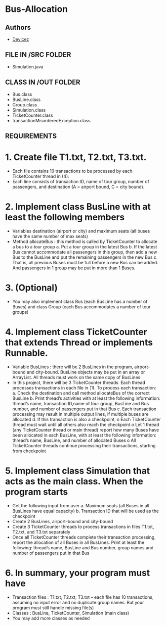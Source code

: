# Bus-Allocation

## Authors
- [Devicez](https://github.com/Devicez)

## FILE IN /SRC FOLDER
- Simulation.java

## CLASS IN /OUT FOLDER
- Bus.class
- BusLine.class
- Group.class
- Simulation.class
- TicketCounter.class
- transactionMisorderedException.class

## REQUIREMENTS

# 1. Create file T1.txt, T2.txt, T3.txt. 
 - Each file contains 10 transactions to be processed by each TicketCounter thread in (4). 
 - Each line consists of transaction ID, name of tour group, number of passengers, and destination
(A = airport bound, C = city bound).

# 2. Implement class BusLine with at least the following members
 - Variables destination (airport or city) and maximum seats (all buses have the same number of max
seats)
 - Method allocateBus : this method is called by TicketCounter to allocate a bus to a tour group
    a. Put a tour group in the latest Bus
    b. If the latest Bus cannot accommodate all passengers in this group, then add a new Bus to the
BusLine and put the remaining passengers in the new Bus
    c. That is, all previous Buses must be full before a new Bus can be added. And passengers in 1
group may be put in more than 1 Buses. 

# 3. (Optional)
 - You may also implement class Bus (each BusLine has a number of Buses) and class Group (each
Bus accommodates a number of tour groups)

# 4. Implement class TicketCounter that extends Thread or implements Runnable. 
 - Variable BusLines : there will be 2 BusLines in the program, airport-bound and city-bound. BusLine
objects may be put in an array or ArrayList. All threads must work on the same copy of BusLines
 -  In this project, there will be 3 TicketCounter threads. Each thread processes transactions in each file in (1). To process each transaction:
    a. Check the destination and call method allocateBus of the correct BusLine
    b. Print thread’s activities with at least the following information: thread’s name, transaction ID,name of tour group, BusLine and Bus number, and number of passengers put in that Bus
    c. Each transaction processing may result in multiple output lines, if multiple buses are allocated
    d. If this transaction is also a checkpoint,
        o Each TicketCounter thread must wait until all others also reach the checkpoint
        o Let 1 thread (any TicketCounter thread or main thread) report how many Buses have been
allocated in each BusLine, with at least the following information: thread’s name, BusLine,
and number of allocated Buses
        o All TicketCounter threads continue processing their transactions, starting from checkpoint

# 5. Implement class Simulation that acts as the main class. When the program starts
  - Get the following input from user
     a. Maximum seats (all Buses in all BusLines have equal capacity)
     b. Transaction ID that will be used as the checkpoint
  - Create 2 BusLines, airport-bound and city-bound
  - Create 3 TicketCounter threads to process transactions in files T1.txt, T2.txt, and T3.txt separately
  - Once all TicketCounter threads complete their transaction processing, report the allocation of all Buses in all BusLines. Print at least the following: thread’s name, BusLine and Bus number, group
names and number of passengers put in that Bus

# 6. In summary, your program must have
  - Transaction files : T1.txt, T2.txt, T3.txt – each file has 10 transactions, assuming no input error and no duplicate group names. But your program must still handle missing file(s)
  - Classes : BusLine, TicketCounter, Simulation (main class)
  -  You may add more classes as needed
